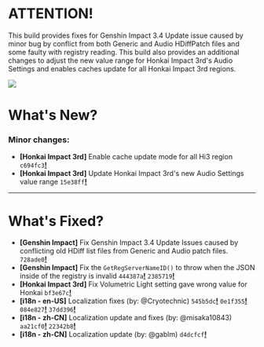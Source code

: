 # ATTENTION!
This build provides fixes for Genshin Impact 3.4 Update issue caused by minor bug by conflict from both Generic and Audio HDiffPatch files and some faulty with registry reading. This build also provides an additional changes to adjust the new value range for Honkai Impact 3rd's Audio Settings and enables caches update for all Honkai Impact 3rd regions.

![](https://raw.githubusercontent.com/neon-nyan/CollapseLauncher-Page/34d1913533b0a9b328fdee6be457f240915b5381/images/Banner_update_1.0.52.5.webp)

# What's New?
### Minor changes:
- **[Honkai Impact 3rd]** Enable cache update mode for all Hi3 region ``c694fc3``[**!**](https://github.com/neon-nyan/Collapse/commit/c694fc30108891a949fa750f27b2349550d89115)
- **[Honkai Impact 3rd]** Update Honkai Impact 3rd's new Audio Settings value range  ``15e38ff``[**!**](https://github.com/neon-nyan/Collapse/commit/15e38ffd3543965f782f9e67ed8398b45800692e)

***

# What's Fixed?

- **[Genshin Impact]** Fix Genshin Impact 3.4 Update Issues caused by conflicting old HDiff list files from Generic and Audio patch files. ``728ade0``[**!**](https://github.com/neon-nyan/Collapse/commit/728ade0472b4edf2fd3d497bfac0ca437bb20167)
- **[Genshin Impact]** Fix the ``GetRegServerNameID()`` to throw when the JSON inside of the registry is invalid ``444387a``[**!**](https://github.com/neon-nyan/Collapse/commit/444387a6a973c9069db80df8fb4fc965abdd5b73) ``2385719``[**!**](https://github.com/neon-nyan/Collapse/commit/23857195621eb69a15f3435acded54f0cfd096fe)
- **[Honkai Impact 3rd]** Fix Volumetric Light setting gave wrong value for Honkai ``bf3e67c``[**!**](https://github.com/neon-nyan/Collapse/commit/bf3e67ce5b9fd4ca2b4b0ecf5b250ab8add1e422)
- **[i18n - en-US]** Localization fixes (by: @Cryotechnic) ``545b5dc``[**!**](https://github.com/neon-nyan/Collapse/commit/545b5dc6fb21552a1da409ddce2ca099dd0f521c) ``0e1f355``[**!**](https://github.com/neon-nyan/Collapse/commit/0e1f35561e5177603495db94e676067e960c4081) ``084e827``[**!**](https://github.com/neon-nyan/Collapse/commit/084e827a6ea62b8c6b76d6b69f4a801c93c134ab) ``37dd396``[**!**](https://github.com/neon-nyan/Collapse/commit/37dd396a70a7ff5600538755919e89f7abd803b5)
- **[i18n - zh-CN]** Localization update and fixes (by: @misaka10843) ``aa21cf0``[**!**](https://github.com/neon-nyan/Collapse/commit/aa21cf03a355ca97dbb24cdcf29ccfb80f2b3a3b) ``22342b8``[**!**](https://github.com/neon-nyan/Collapse/commit/22342b8bf174bd0c8f6012ca71a96af420cc6ceb)
- **[i18n - zh-CN]** Localization update (by: @gablm) ``d4dcfcf``[**!**](https://github.com/neon-nyan/Collapse/commit/d4dcfcfaf3c160a0bde7dd3605e38b7628c8ac27)